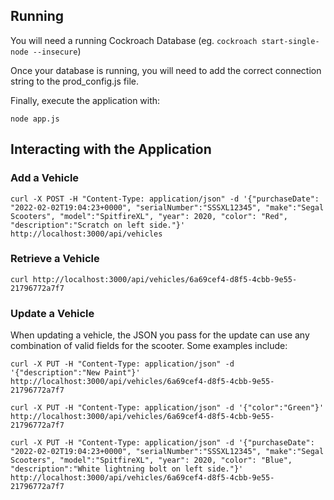 ## Running

You will need a running Cockroach Database (eg. `cockroach start-single-node --insecure`)

Once your database is running, you will need to add the correct connection string to the prod_config.js file.

Finally, execute the application with:

```
node app.js
```

## Interacting with the Application

### Add a Vehicle

```
curl -X POST -H "Content-Type: application/json" -d '{"purchaseDate": "2022-02-02T19:04:23+0000", "serialNumber":"SSSXL12345", "make":"Segal Scooters", "model":"SpitfireXL", "year": 2020, "color": "Red", "description":"Scratch on left side."}' http://localhost:3000/api/vehicles
```

### Retrieve a Vehicle

```
curl http://localhost:3000/api/vehicles/6a69cef4-d8f5-4cbb-9e55-21796772a7f7
```

### Update a Vehicle

When updating a vehicle, the JSON you pass for the update can use any combination of valid fields for the scooter. Some examples include:

```
curl -X PUT -H "Content-Type: application/json" -d '{"description":"New Paint"}' http://localhost:3000/api/vehicles/6a69cef4-d8f5-4cbb-9e55-21796772a7f7
```

```
curl -X PUT -H "Content-Type: application/json" -d '{"color":"Green"}' http://localhost:3000/api/vehicles/6a69cef4-d8f5-4cbb-9e55-21796772a7f7
```

```
curl -X PUT -H "Content-Type: application/json" -d '{"purchaseDate": "2022-02-02T19:04:23+0000", "serialNumber":"SSSXL12345", "make":"Segal Scooters", "model":"SpitfireXL", "year": 2020, "color": "Blue", "description":"White lightning bolt on left side."}' http://localhost:3000/api/vehicles/6a69cef4-d8f5-4cbb-9e55-21796772a7f7
```